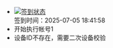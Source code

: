 - [![签到状态](https://github.com/li5bo5/Cloud189-Actions/actions/workflows/main.yml/badge.svg?branch=main)](https://github.com/li5bo5/Cloud189-Actions/actions/workflows/main.yml) <br> 签到时间：2025-07-05 18:41:58
- 开始执行帐号1
- 设备ID不存在，需要二次设备校验
